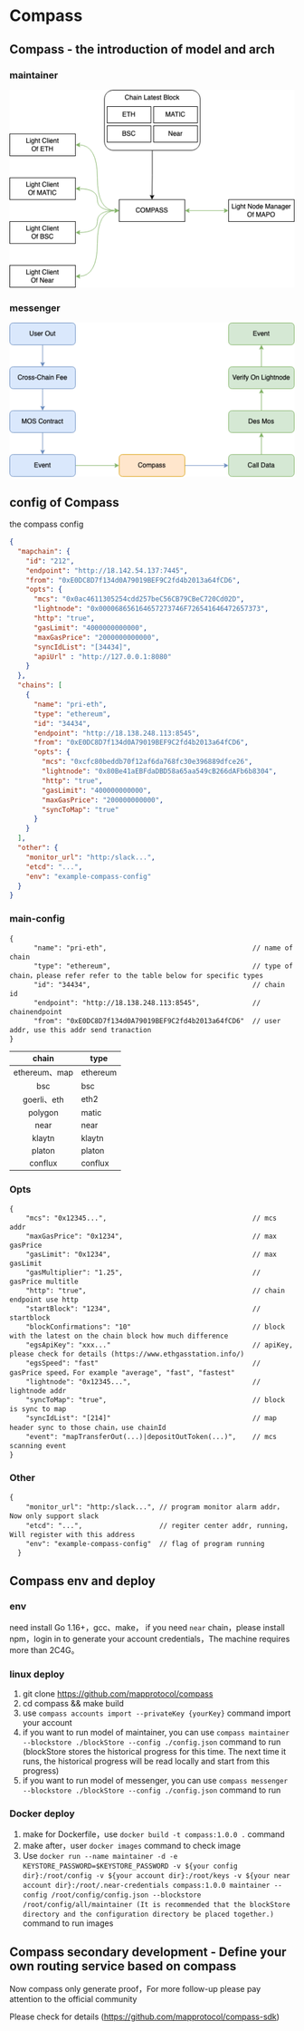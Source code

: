 # Compass

## Compass - the introduction of model and arch

### maintainer
![](maintainer.png)

### messenger
![](messenger.png)

## config of Compass
the compass config
```json
{
  "mapchain": {
    "id": "212",
    "endpoint": "http://18.142.54.137:7445",
    "from": "0xE0DC8D7f134d0A79019BEF9C2fd4b2013a64fCD6",
    "opts": {
      "mcs": "0x0ac4611305254cdd257beC56CB79CBeC720Cd02D",
      "lightnode": "0x000068656164657273746F726541646472657373",
      "http": "true",
      "gasLimit": "4000000000000",
      "maxGasPrice": "2000000000000",
      "syncIdList": "[34434]",
      "apiUrl" : "http://127.0.0.1:8080"
    }
  },
  "chains": [
    {
      "name": "pri-eth",
      "type": "ethereum",
      "id": "34434",
      "endpoint": "http://18.138.248.113:8545",
      "from": "0xE0DC8D7f134d0A79019BEF9C2fd4b2013a64fCD6",
      "opts": {
        "mcs": "0xcfc80beddb70f12af6da768fc30e396889dfce26",
        "lightnode": "0x80Be41aEBFdaDBD58a65aa549cB266dAFb6b8304",
        "http": "true",
        "gasLimit": "400000000000",
        "maxGasPrice": "200000000000",
        "syncToMap": "true"
      }
    }
  ],
  "other": {
    "monitor_url": "http:/slack...",
    "etcd": "...",
    "env": "example-compass-config"
  }
}
```
### main-config
```
{
      "name": "pri-eth",                                    // name of chain
      "type": "ethereum",                                   // type of chain，please refer refer to the table below for specific types
      "id": "34434",                                        // chain id
      "endpoint": "http://18.138.248.113:8545",             // chainendpoint 
      "from": "0xE0DC8D7f134d0A79019BEF9C2fd4b2013a64fCD6"  // user addr, use this addr send tranaction
}
```

|    chain     | type     |
|:------------:|----------|
| ethereum、map | ethereum |
|     bsc      | bsc      |
|  goerli、eth  | eth2     |
|   polygon    | matic    |
|     near     | near     |
|    klaytn    | klaytn   |
|    platon    | platon   |
|   conflux    | conflux  |

### Opts
```
{
    "mcs": "0x12345...",                                    // mcs addr
    "maxGasPrice": "0x1234",                                // max gasPrice
    "gasLimit": "0x1234",                                   // max gasLimit
    "gasMultiplier": "1.25",                                // gasPrice multitle
    "http": "true",                                         // chain endpoint use http
    "startBlock": "1234",                                   // startblock
    "blockConfirmations": "10"                              // block with the latest on the chain block how much difference
    "egsApiKey": "xxx..."                                   // apiKey, please check for details (https://www.ethgasstation.info/)
    "egsSpeed": "fast"                                      // gasPrice speed，For example "average", "fast", "fastest"
    "lightnode": "0x12345...",                              // lightnode addr
    "syncToMap": "true",                                    // block is sync to map
    "syncIdList": "[214]"                                   // map header sync to those chain，use chainId
    "event": "mapTransferOut(...)|depositOutToken(...)",    // mcs scanning event
}
```
### Other
```
{
    "monitor_url": "http:/slack...", // program monitor alarm addr，Now only support slack
    "etcd": "...",                   // regiter center addr, running，Will register with this address
    "env": "example-compass-config"  // flag of program running
  }
```

## Compass env and deploy
### env
need install Go 1.16+，gcc、make， if you need `near` chain，please install npm，login in to generate your account credentials，The machine requires more than 2C4G。

### linux deploy
1. git clone https://github.com/mapprotocol/compass
2. cd compass && make build
3. use `compass accounts import --privateKey {yourKey}` command import your account
4. if you want to run model of maintainer, you can use `compass maintainer --blockstore ./blockStore --config ./config.json` command to run (blockStore stores the historical progress for this time. The next time it runs, the historical progress will be read locally and start from this progress)
5. if you want to run model of messenger, you can use `compass messenger --blockstore ./blockStore --config ./config.json` command to run
### Docker deploy
1. make for Dockerfile，use `docker build -t compass:1.0.0 .` command
2. make after，user `docker images` command to check image
3. Use `docker run --name maintainer -d -e KEYSTORE_PASSWORD=$KEYSTORE_PASSWORD -v ${your config dir}:/root/config -v ${your account dir}:/root/keys -v ${your near account dir}:/root/.near-credentials compass:1.0.0 maintainer --config /root/config/config.json --blockstore /root/config/all/maintainer (It is recommended that the blockStore directory and the configuration directory be placed together.)` command to run images

## Compass secondary development - Define your own routing service based on compass
Now compass only generate proof，For more follow-up please pay attention to the official community

Please check for details (https://github.com/mapprotocol/compass-sdk)